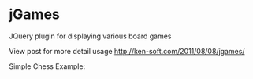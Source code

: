 jGames
======

JQuery plugin for displaying various board games

View post for more detail usage
http://ken-soft.com/2011/08/08/jgames/

Simple Chess Example:

<script type="text/javascript" src="js/jgames/jquery.jgames.js"></script>
<link href="js/jgames/css/style.css" rel="stylesheet" type="text/css" />

<div id="chess"></div>

<script type="text/javascript">
        var board_chess = [
            ["br", "bn", "bb", "bk", "bq", "bb", "bn", "br"],
            ["bp", "bp", "bp", "bp", "bp", "bp", "bp", "bp"],
            [" ", " ", " ", " ", " ", " ", " ", " "],
            [" ", " ", " ", " ", " ", " ", " ", " "],
            [" ", " ", " ", " ", " ", " ", " ", " "],
            [" ", " ", " ", " ", " ", " ", " ", " "],
            ["wp", "wp", "wp", "wp", "wp", "wp", "wp", "wp"],
            ["wr", "wn", "wb", "wk", "wq", "wb", "wn", "wr"]];
       $("#chess").chess(board_chess);
</script>
